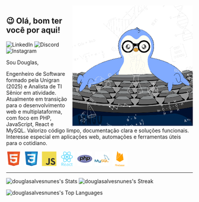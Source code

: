 <img src = "banner.gif" width = "325px" align = "right">

## 😉 Olá, bom ter você por aqui!
  ![LinkedIn](https://img.shields.io/badge/linkedin-%230077B5.svg?style=for-the-badge&logo=linkedin&logoColor=white)
  ![Discord](https://img.shields.io/badge/Discord-%235865F2.svg?style=for-the-badge&logo=discord&logoColor=white)
  ![Instagram](https://img.shields.io/badge/Instagram-%23E4405F.svg?style=for-the-badge&logo=Instagram&logoColor=white)
  
Sou Douglas,

Engenheiro de Software formado pela Unigran (2025) e Analista de TI Sênior em atividade. Atualmente em transição para o desenvolvimento web e multiplataforma, com foco em PHP, JavaScript, React e MySQL. Valorizo código limpo, documentação clara e soluções funcionais. Interesse especial em aplicações web, automações e ferramentas úteis para o cotidiano.

<div>
  <img src="https://github.com/devicons/devicon/blob/master/icons/html5/html5-original.svg" title="HTML5" alt="HTML" width="40" height="40"/>&nbsp;
  <img src="https://github.com/devicons/devicon/blob/master/icons/css3/css3-original.svg" title="CSS3" alt="CSS" width="40" height="40"/>&nbsp;
  <img src="https://github.com/devicons/devicon/blob/master/icons/javascript/javascript-original.svg" title="JavaScript" alt="JavaScript" width="40" height="40"/>&nbsp;
  <img src="https://github.com/devicons/devicon/blob/master/icons/react/react-original-wordmark.svg" title="React" alt="React" width="40" height="40"/>&nbsp;
  <img src="https://github.com/devicons/devicon/blob/master/icons/php/php-original.svg" title="PHP" alt="PHP" width="40" height="40"/>&nbsp;
  <img src="https://github.com/devicons/devicon/blob/master/icons/mysql/mysql-original-wordmark.svg" title="MySQL" alt="MySQL" width="40" height="40"/>&nbsp;
  <img src="https://github.com/devicons/devicon/blob/master/icons/firebase/firebase-plain-wordmark.svg" title="Firebase" alt="Firebase" width="40" height="40"/>&nbsp;
</div>

---

![douglasalvesnunes's Stats](https://github-readme-stats.vercel.app/api?username=douglasalvesnunes&theme=merko&show_icons=true&hide_border=true&count_private=true)
![douglasalvesnunes's Streak](https://github-readme-streak-stats.herokuapp.com/?user=douglasalvesnunes&theme=merko&hide_border=true)

![douglasalvesnunes's Top Languages](https://github-readme-stats.vercel.app/api/top-langs/?username=douglasalvesnunes&theme=merko&show_icons=true&hide_border=true&layout=compact&card_width=900)
